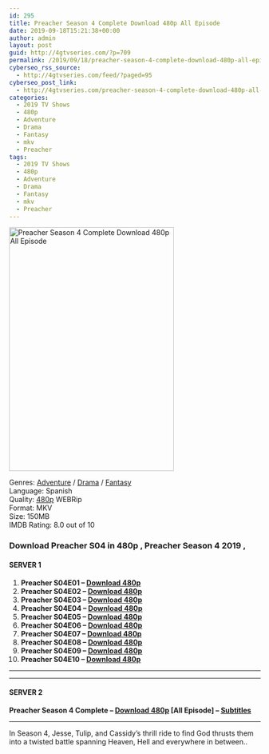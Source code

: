 ```yaml
---
id: 295
title: Preacher Season 4 Complete Download 480p All Episode
date: 2019-09-18T15:21:38+00:00
author: admin
layout: post
guid: http://4gtvseries.com/?p=709
permalink: /2019/09/18/preacher-season-4-complete-download-480p-all-episode/
cyberseo_rss_source:
  - http://4gtvseries.com/feed/?paged=95
cyberseo_post_link:
  - http://4gtvseries.com/preacher-season-4-complete-download-480p-all-episode/
categories:
  - 2019 TV Shows
  - 480p
  - Adventure
  - Drama
  - Fantasy
  - mkv
  - Preacher
tags:
  - 2019 TV Shows
  - 480p
  - Adventure
  - Drama
  - Fantasy
  - mkv
  - Preacher
---
```

<img loading="lazy" class="aligncenter" src="https://3.bp.blogspot.com/-x0dQK5v0BqM/XYJLQ67PpeI/AAAAAAAABuk/4BQjrcAk0rEVVHDWbm4zQC9_r8FXWAOhwCK4BGAYYCw/s1600/Preacher%2BSeason%2B4.jpg" alt="Preacher Season 4 Complete Download 480p All Episode" width="330" height="488" />

Genres: <a href="http://4gtvseries.com/tag/adventure/" data-wpel-link="internal">Adventure</a> / <a href="http://4gtvseries.com/tag/drama/" data-wpel-link="internal">Drama</a> / <a href="http://4gtvseries.com/tag/fantasy/" data-wpel-link="internal">Fantasy</a>  
Language: Spanish  
Quality:&nbsp;<a href="http://4gtvseries.com/tag/480p/" data-wpel-link="internal">480p</a>&nbsp;WEBRip  
Format: MKV  
Size: 150MB  
IMDB Rating: 8.0 out of 10

### **Download Preacher S04 in 480p , Preacher Season 4 2019 ,&nbsp;**

#### <span><strong>SERVER 1</strong></span>

  1. **Preacher S04E01 – <a href="http://slink.dl480p.xyz/fnlKxns" data-wpel-link="external" target="_blank" rel="nofollow external noopener noreferrer" class="wpel-icon-left"><i class="wpel-icon fa fa-download" aria-hidden="true"></i>Download 480p</a>**
  2. **Preacher S04E02 – <a href="http://slink.dl480p.xyz/MNTxb" data-wpel-link="external" target="_blank" rel="nofollow external noopener noreferrer" class="wpel-icon-left"><i class="wpel-icon fa fa-download" aria-hidden="true"></i>Download 480p</a>**
  3. **Preacher S04E03 – <a href="http://slink.dl480p.xyz/nAuqxh" data-wpel-link="external" target="_blank" rel="nofollow external noopener noreferrer" class="wpel-icon-left"><i class="wpel-icon fa fa-download" aria-hidden="true"></i>Download 480p</a>**
  4. **Preacher S04E04 – <a href="http://slink.dl480p.xyz/a4xiqBK" data-wpel-link="external" target="_blank" rel="nofollow external noopener noreferrer" class="wpel-icon-left"><i class="wpel-icon fa fa-download" aria-hidden="true"></i>Download 480p</a>**
  5. **Preacher S04E05 – <a href="http://slink.dl480p.xyz/SuJZIH" data-wpel-link="external" target="_blank" rel="nofollow external noopener noreferrer" class="wpel-icon-left"><i class="wpel-icon fa fa-download" aria-hidden="true"></i>Download 480p</a>**
  6. **Preacher S04E06 – <a href="http://slink.dl480p.xyz/QYBx7y4" data-wpel-link="external" target="_blank" rel="nofollow external noopener noreferrer" class="wpel-icon-left"><i class="wpel-icon fa fa-download" aria-hidden="true"></i>Download 480p</a>**
  7. **Preacher S04E07 – <a href="http://slink.dl480p.xyz/zmQy0LDT" data-wpel-link="external" target="_blank" rel="nofollow external noopener noreferrer" class="wpel-icon-left"><i class="wpel-icon fa fa-download" aria-hidden="true"></i>Download 480p</a>**
  8. **Preacher S04E08 – <a href="http://slink.dl480p.xyz/3rpzCkr" data-wpel-link="external" target="_blank" rel="nofollow external noopener noreferrer" class="wpel-icon-left"><i class="wpel-icon fa fa-download" aria-hidden="true"></i>Download 480p</a>**
  9. **Preacher S04E09 – <a href="http://slink.dl480p.xyz/25JRH" data-wpel-link="external" target="_blank" rel="nofollow external noopener noreferrer" class="wpel-icon-left"><i class="wpel-icon fa fa-download" aria-hidden="true"></i>Download 480p</a>**
 10. **Preacher S04E10 – <a href="http://slink.dl480p.xyz/kWfLm" data-wpel-link="external" target="_blank" rel="nofollow external noopener noreferrer" class="wpel-icon-left"><i class="wpel-icon fa fa-download" aria-hidden="true"></i>Download 480p</a>**

* * *

* * *

#### <span><strong>SERVER 2</strong></span>

**Preacher Season 4 Complete – <a href="http://dl480p.xyz/488/" data-wpel-link="external" target="_blank" rel="nofollow external noopener noreferrer" class="wpel-icon-left"><i class="wpel-icon fa fa-download" aria-hidden="true"></i>Download 480p</a> [All Episode] – <a href="https://subscene.com/subtitles/preacher-fourth-season" data-wpel-link="external" target="_blank" rel="nofollow external noopener noreferrer" class="wpel-icon-left"><i class="wpel-icon fa fa-download" aria-hidden="true"></i>Subtitles</a>**

* * *

In Season 4, Jesse, Tulip, and Cassidy’s thrill ride to find God thrusts them into a twisted battle spanning Heaven, Hell and everywhere in between..

<div align="center">
</div>